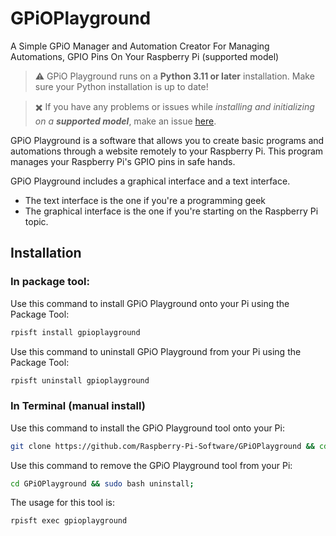# GPiOPlayground
A Simple GPiO Manager and Automation Creator For Managing Automations, GPIO Pins On Your Raspberry Pi (supported model)
> ⚠️ GPiO Playground runs on a **Python 3.11 or later** installation. Make sure your Python installation is up to date!

> ✖️ If you have any problems or issues while *installing and initializing on a **supported model***, make an issue [here](https://github.com/Raspberry-Pi-Software/GPiOPlayground/issues).

GPiO Playground is a software that allows you to create basic programs and automations through a website remotely to your Raspberry Pi. This program manages your Raspberry Pi's GPIO pins in safe hands.

GPiO Playground includes a graphical interface and a text interface.
- The text interface is the one if you're a programming geek
- The graphical interface is the one if you're starting on the Raspberry Pi topic.
  
## Installation
### In package tool:
Use this command to install GPiO Playground onto your Pi using the Package Tool:
```bash
rpisft install gpioplayground
```
Use this command to uninstall GPiO Playground from your Pi using the Package Tool:
```bash
rpisft uninstall gpioplayground
```
### In Terminal (manual install)
Use this command to install the GPiO Playground tool onto your Pi:
```bash
git clone https://github.com/Raspberry-Pi-Software/GPiOPlayground && cd GPiOPlayground && sudo bash post-install;
```
Use this command to remove the GPiO Playground tool from your Pi:
```bash
cd GPiOPlayground && sudo bash uninstall;
```
The usage for this tool is:
```bash
rpisft exec gpioplayground
```

